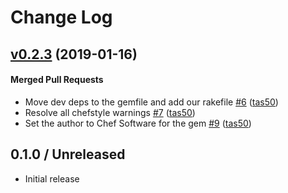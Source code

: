 # Change Log
<!-- latest_release -->
<!-- latest_release -->

<!-- release_rollup -->
<!-- release_rollup -->

<!-- latest_stable_release -->
## [v0.2.3](https://github.com/chef/kitchen-appbundle-updater/tree/v0.2.3) (2019-01-16)

#### Merged Pull Requests
- Move dev deps to the gemfile and add our rakefile [#6](https://github.com/chef/kitchen-appbundle-updater/pull/6) ([tas50](https://github.com/tas50))
- Resolve all chefstyle warnings [#7](https://github.com/chef/kitchen-appbundle-updater/pull/7) ([tas50](https://github.com/tas50))
- Set the author to Chef Software for the gem [#9](https://github.com/chef/kitchen-appbundle-updater/pull/9) ([tas50](https://github.com/tas50))
<!-- latest_stable_release -->

## 0.1.0 / Unreleased

* Initial release